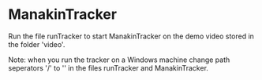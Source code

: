 # ManakinTracker

Run the file runTracker to start ManakinTracker on the demo video stored in the folder 'video'.
 
Note: when you run the tracker on a Windows machine change path seperators '/' to '\'
in the files runTracker and ManakinTracker.
